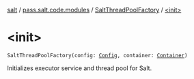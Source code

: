 [salt](../../index.md) / [pass.salt.code.modules](../index.md) / [SaltThreadPoolFactory](index.md) / [&lt;init&gt;](./-init-.md)

# &lt;init&gt;

`SaltThreadPoolFactory(config: `[`Config`](../../pass.salt.code.loader.config/-config/index.md)`, container: `[`Container`](../../pass.salt.code.container/-container/index.md)`)`

Initializes executor service and thread pool for Salt.

